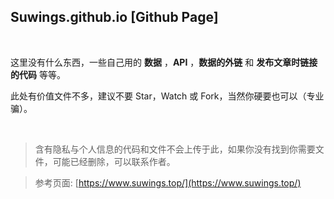 Suwings.github.io [Github Page]
--------
<br>

这里没有什么东西，一些自己用的 **数据** ，**API** ，**数据的外链** 和 **发布文章时链接的代码** 等等。

此处有价值文件不多，建议不要 Star，Watch 或 Fork，当然你硬要也可以（专业骗）。

<br>


> 含有隐私与个人信息的代码和文件不会上传于此，如果你没有找到你需要文件，可能已经删除，可以联系作者。

> 参考页面: [https://www.suwings.top/](https://www.suwings.top/)




